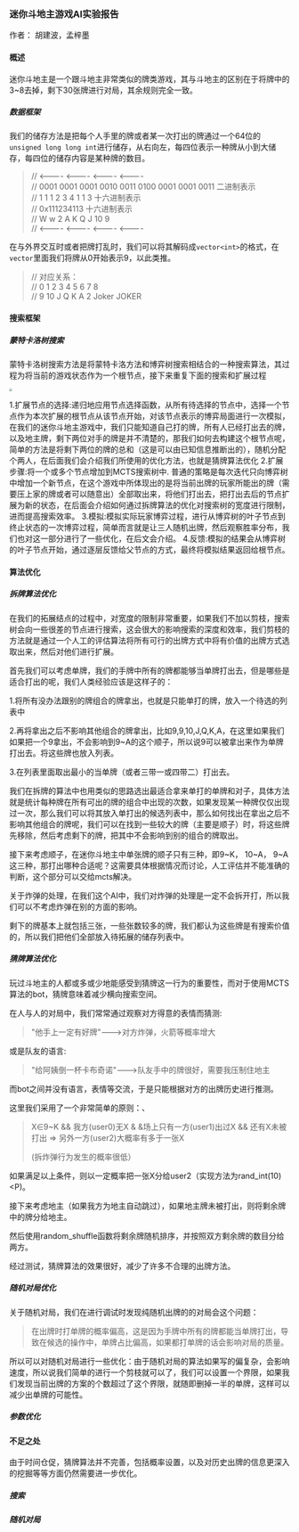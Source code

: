 ### 迷你斗地主游戏AI实验报告

作者： 胡建波，孟梓墨

#### 概述

迷你斗地主是一个跟斗地主非常类似的牌类游戏，其与斗地主的区别在于将牌中的3~8去掉，剩下30张牌进行对局，其余规则完全一致。

##### 数据框架

我们的储存方法是把每个人手里的牌或者某一次打出的牌通过一个64位的`unsigned long long int`进行储存，从右向左，每四位表示一种牌从小到大储存，每四位的储存内容是某种牌的数目。

> //   <----   <----    <----  <---- <br>
> //  0001 0001 0001 0010 0011 0100 0001 0001 0011    二进制表示 <br>
> //     1    1    1    2    3    4    1    1    3   十六进制表示 <br>
> //     0x111234113   十六进制表示 <br>
> //     W    w    2    A    K    Q    J   10    9 <br>
> //   <----   <----    <----  <---- <br>

在与外界交互时或者把牌打乱时，我们可以将其解码成`vector<int>`的格式，在`vector`里面我们将牌从0开始表示9，以此类推。

>// 对应关系： <br>
>//  0  1  2  3  4  5  6    7    8 <br>
>//  9  10 J  Q  K  A  2  Joker JOKER <br>


#### 搜索框架

##### 蒙特卡洛树搜索

蒙特卡洛树搜索方法是将蒙特卡洛方法和博弈树搜索相结合的一种搜索算法，其过程为将当前的游戏状态作为一个根节点，接下来重复下面的搜索和扩展过程

<img src="E:\CodePalace\cpp code\AI-game\Mini-doudizhu\docx\img1.png" style="zoom: 33%;" />

1.扩展节点的选择:递归地应用节点选择函数，从所有待选择的节点中，选择一个节点作为本次扩展的根节点从该节点开始，对该节点表示的博弈局面进行一次模拟，在我们的迷你斗地主游戏中，我们只能知道自己打的牌，所有人已经打出去的牌，以及地主牌，剩下两位对手的牌是并不清楚的，那我们如何去构建这个根节点呢，简单的方法是将剩下两位的牌的总和（这是可以由已知信息推断出的），随机分配个两人，在后面我们会介绍我们所使用的优化方法，也就是猜牌算法优化
2.扩展步骤:将一个或多个节点增加到MCTS搜索树中. 普通的策略是每次迭代只向博弈树中增加一个新节点，在这个游戏中所体现出的是将当前出牌的玩家所能出的牌（需要压上家的牌或者可以随意出）全部取出来，将他们打出去，把打出去后的节点扩展为新的状态，在后面会介绍如何通过拆牌算法的优化对搜索树的宽度进行限制，进而提高搜索效率。
3.模拟:模拟实际玩家博弈过程，进行从博弈树的叶子节点到终止状态的一次博弈过程，简单而言就是让三人随机出牌，然后观察胜率分布，我们也对这一部分进行了一些优化，在后文会介绍。
4.反馈:模拟的结果会从博弈树的叶子节点开始，通过逐层反馈给父节点的方式，最终将模拟结果返回给根节点。



#### 算法优化

##### 拆牌算法优化

在我们的拓展结点的过程中，对宽度的限制非常重要，如果我们不加以剪枝，搜索树会向一些很差的节点进行搜索，这会很大的影响搜索的深度和效率，我们剪枝的方法就是通过一个人工的评估算法将所有可行的出牌方式中将有价值的出牌方式选取出来，然后对他们进行扩展。

首先我们可以考虑单牌，我们的手牌中所有的牌都能够当单牌打出去，但是哪些是适合打出的呢，我们人类经验应该是这样子的：

1.将所有没办法跟别的牌组合的牌拿出，也就是只能单打的牌，放入一个待选的列表中

2.再将拿出之后不影响其他组合的牌拿出，比如9,9,10,J,Q,K,A，在这里如果我们如果把一个9拿出，不会影响到9~A的这个顺子，所以说9可以被拿出来作为单牌打出去。将这些牌也放入列表。

3.在列表里面取出最小的当单牌（或者三带一或四带二）打出去。

我们在拆牌的算法中也用类似的思路选出最适合拿来单打的单牌和对子，具体方法就是统计每种牌在所有可出的牌的组合中出现的次数，如果发现某一种牌仅仅出现过一次，那么我们可以将其放入单打出的候选列表中，那么如何找出在拿出之后不影响其他组合的牌呢，我们可以在找到一些较大的牌（主要是顺子）时，将这些牌先移除，然后考虑剩下的牌，把其中不会影响到别的组合的牌取出。

接下来考虑顺子，在迷你斗地主中单张牌的顺子只有三种，即9~K， 10~A， 9~A这三种，那打出哪种合适呢？这需要具体根据情况而讨论，人工评估并不能准确的判断，这个部分可以交给mcts解决。

关于炸弹的处理，在我们这个AI中，我们对炸弹的处理是一定不会拆开打，所以我们可以不考虑炸弹在别的方面的影响。

剩下的牌基本上就包括三张，一些张数较多的牌，我们都认为这些牌是有搜索价值的，所以我们把他们全部放入待拓展的储存列表中。

##### 猜牌算法优化

玩过斗地主的人都或多或少地能感受到猜牌这一行为的重要性，而对于使用MCTS算法的bot，猜牌意味着减少横向搜索空间。

在人与人的对局中，我们常常通过观察对方得意的表情而猜测:

> "他手上一定有好牌"--->对方炸弹，火箭等概率增大

或是队友的语言:

> "给阿姨倒一杯卡布奇诺"--->队友手中的牌很好，需要我压制住地主

而bot之间并没有语言，表情等交流，于是只能根据对方的出牌历史进行推测。

这里我们采用了一个非常简单的原则：、

> X∈9~K && 我方(user0)无X & &场上只有一方(user1)出过X && 还有X未被打出 => 另外一方(user2)大概率有多于一张X
> 
> (拆炸弹行为发生的概率很低）

如果满足以上条件，则以一定概率把一张X分给user2（实现方法为rand_int(10)<P)。

接下来考虑地主（如果我方为地主自动跳过），如果地主牌未被打出，则将剩余牌中的牌分给地主。

然后使用random_shuffle函数将剩余牌随机排序，并按照双方剩余牌的数目分给两方。

经过测试，猜牌算法的效果很好，减少了许多不合理的出牌方法。

##### 随机对局优化

关于随机对局，我们在进行调试时发现纯随机出牌的的对局会这个问题：

> 在出牌时打单牌的概率偏高，这是因为手牌中所有的牌都能当单牌打出，导致在候选的操作中，单牌占比偏高，如果都打单牌的话会影响对局的质量。

所以可以对随机对局进行一些优化：由于随机对局的算法如果写的偏复杂，会影响速度，所以说我们简单的进行一个剪枝就可以了，我们可以设置一个界限，如果我们发现当前出牌的方案的个数超过了这个界限，就随即删掉一半的单牌，这样可以减少出单牌的可能性。

##### 参数优化

#### 不足之处

由于时间仓促，猜牌算法并不完善，包括概率设置，以及对历史出牌的信息更深入的挖掘等等方面仍然需要进一步优化。

##### 搜索

##### 随机对局



